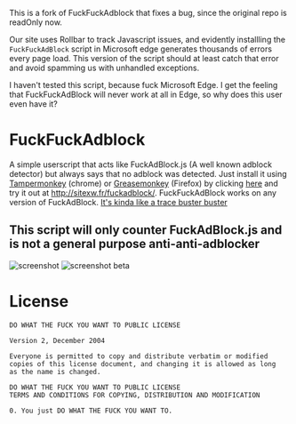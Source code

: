 This is a fork of FuckFuckAdblock that fixes a bug, since the original repo is readOnly now.

Our site uses Rollbar to track Javascript issues, and evidently installling the `FuckFuckAdBlock` script in Microsoft edge generates thousands of errors every page load.  This version of the script should at least catch that error and avoid spamming us with unhandled exceptions.

I haven't tested this script, because fuck Microsoft Edge.  I get the feeling that FuckFuckAdBlock will never work at all in Edge, so why does this user even have it?


FuckFuckAdblock
===============

A simple userscript that acts like FuckAdBlock.js (A well known adblock detector) but always says that no adblock was detected. Just install it using [Tampermonkey][tampermonkey] (chrome) or [Greasemonkey][greasemonkey] (Firefox) by clicking [here][raw] and try it out at http://sitexw.fr/fuckadblock/. FuckFuckAdBlock works on any version of FuckAdBlock. [It's kinda like a trace buster buster][tracebusterbuster]

## This script will only counter FuckAdBlock.js and is not a general purpose anti-anti-adblocker

![screenshot](http://i.imgur.com/slDcOAI.png)
![screenshot beta](http://i.imgur.com/3neSZtH.png)

# License 

```
DO WHAT THE FUCK YOU WANT TO PUBLIC LICENSE 

Version 2, December 2004

Everyone is permitted to copy and distribute verbatim or modified
copies of this license document, and changing it is allowed as long
as the name is changed.

DO WHAT THE FUCK YOU WANT TO PUBLIC LICENSE
TERMS AND CONDITIONS FOR COPYING, DISTRIBUTION AND MODIFICATION

0. You just DO WHAT THE FUCK YOU WANT TO.
```

[tracebusterbuster]: http://www.youtube.com/watch?v=Iw3G80bplTg
[tampermonkey]: https://chrome.google.com/webstore/detail/tampermonkey/dhdgffkkebhmkfjojejmpbldmpobfkfo
[greasemonkey]: https://addons.mozilla.org/nl/firefox/addon/greasemonkey/
[raw]: https://raw.githubusercontent.com/Mechazawa/FuckFuckAdblock/master/FuckFuckAdBlock.user.js
